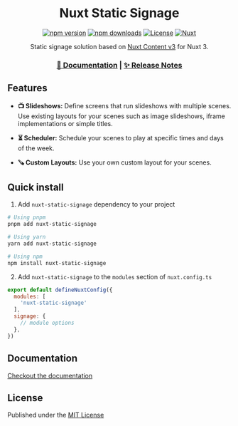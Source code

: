<div align="center">

# Nuxt Static Signage

[![npm version][npm-version-src]][npm-version-href]
[![npm downloads][npm-downloads-src]][npm-downloads-href]
[![License][license-src]][license-href]
[![Nuxt][nuxt-src]][nuxt-href]


Static signage solution based on [Nuxt Content v3](https://nuxt.com/modules/content) for Nuxt 3.


<h3>

[📖 Documentation](/docs) | [✨ Release Notes](/CHANGELOG.md)

</h3>

</div>

## Features

- **📺 Slideshows:** Define screens that run slideshows with multiple scenes. Use existing layouts for your scenes such as image slideshows, iframe implementations or simple titles.

- **⏳ Scheduler:** Schedule your scenes to play at specific times and days of the week.

- **🪚 Custom Layouts:** Use your own custom layout for your scenes.

## Quick install

1. Add `nuxt-static-signage` dependency to your project

```bash
# Using pnpm
pnpm add nuxt-static-signage

# Using yarn
yarn add nuxt-static-signage

# Using npm
npm install nuxt-static-signage
```

2. Add `nuxt-static-signage` to the `modules` section of `nuxt.config.ts`

```js
export default defineNuxtConfig({
  modules: [
    'nuxt-static-signage'
  ],
  signage: {
    // module options
  },
})
```

## Documentation

[Checkout the documentation](/docs)

## License

Published under the [MIT License](./LICENSE)

<!-- Badges -->
[npm-version-src]: https://img.shields.io/npm/v/nuxt-static-signage/latest.svg?style=flat&colorA=18181B&colorB=28CF8D
[npm-version-href]: https://npmjs.com/package/@nuxtjs/color-mode

[npm-downloads-src]: https://img.shields.io/npm/dm/nuxt-static-signage.svg?style=flat&colorA=18181B&colorB=28CF8D
[npm-downloads-href]: https://npmjs.com/package/nuxt-static-signage

[license-src]: https://img.shields.io/npm/l/nuxt-static-signage.svg?style=flat&colorA=18181B&colorB=28CF8D
[license-href]: https://npmjs.com/package/nuxt-static-signage
[nuxt-src]: https://img.shields.io/badge/Nuxt-18181B?logo=nuxt.js
[nuxt-href]: https://nuxt.com
